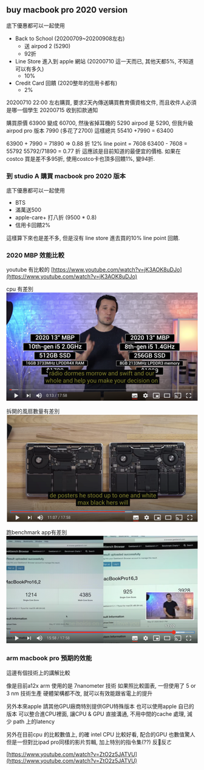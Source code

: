 
## buy macbook pro 2020 version

底下優惠都可以一起使用
* Back to School (20200709~20200908左右)
   * 送 airpod 2  (5290)
   * 92折 
* Line Store 進入到 apple 網站 (20200710 這一天而已, 其他天都5%, 不知道可以有多久)
    * 10%
* Credit Card 回饋 (2020整年的信用卡都有)
    * 2%

20200710 22:00 左右購買, 要求2天內傳送購買教育價資格文件, 而且收件人必須是哪一個學生
20200715 收到扣款通知

購買原價 63900 變成 60700, 然後省掉耳機的 5290
airpod 是 5290, 但我升級airpod pro 版本 7990 (多花了2700)
這樣總共 55410 +7990 = 63400

63900 + 7990 = 71890 => 0.88 折
12% line point = 7608
63400 - 7608 =  55792 
55792/71890 = 0.77 折
這應該是目前知道的最便宜的價格. 如果在costco 買是差不多95折, 使用costco卡也頂多回饋1%, 變94折.

### 到 studio A 購買 macbook pro 2020 版本

底下優惠都可以一起使用
* BTS
* 滿萬送500
* apple-care+ 打八折 (9500 * 0.8)
* 信用卡回饋2%

這樣算下來也是差不多, 但是沒有 line store 進去買的10% line point 回饋.

### 2020 MBP 效能比較

youtube 有比較的
[https://www.youtube.com/watch?v=jK3AOK8uDJo](https://www.youtube.com/watch?v=jK3AOK8uDJo)

cpu 有差別
![mbp2020_compare](./macbookpro/mbp2020_compare.png)

拆開的風扇數量有差別
![mbp2020_fan](./macbookpro/mbp2020_fan.png)

跑benchmark app有差別
![mbp2020_benchmark](./macbookpro/mbp2020_benchmark.png)


### arm macbook pro 預期的效能
這邊有個技術上的講解比較

像是目前a12x  arm 使用的是 7nanometer 技術
如果照比較圖表, 一但使用了 5 or 3 nm 技術生產
硬體架構都不改, 就可以有效能跟省電上的提升

另外本來apple 請其他GPU廠商特別提供GPU特殊版本
也可以使用apple 自已的版本
可以整合進CPU裡面, 讓CPU & GPU 直接溝通, 不用中間的cache 處理, 減少 path 上的latency

另外在目前cpu 的比較數值上, 的確 intel CPU 比較好看, 配合的GPU 也數值驚人
但是一但對比ipad pro同樣的影片剪輯, 加上特別的指令集(??)
反反ㄜ

[https://www.youtube.com/watch?v=ZtO2z5JATVU](https://www.youtube.com/watch?v=ZtO2z5JATVU)

<!--stackedit_data:
eyJoaXN0b3J5IjpbLTE4NDcwODk5NzgsLTg2NTUzODMwNiwtOD
kyNTI1NzMwLDQ3ODE2NTkwOCwtNTY3MzU5MTEyXX0=
-->